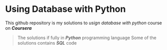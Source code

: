 # Using Database with Python
This github repository is my solutions to _usign database with python_ course on **_Coursera_**
> The solutions if fully in **_Python_** programming language
> Some of the solutions contains **_SQL_** code


